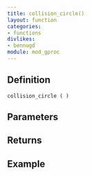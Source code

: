 ```yaml
---
title: collision_circle()
layout: function
categories:
- functions
divlikes:
- bennugd
module: mod_gproc
---
```


## Definition

    collision_circle ( )

## Parameters

## Returns

## Example
